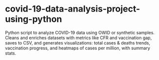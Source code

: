 # covid-19-data-analysis-project-using-python
Python script to analyze COVID-19 data using OWID or synthetic samples. Cleans and enriches datasets with metrics like CFR and vaccination gap, saves to CSV, and generates visualizations: total cases &amp; deaths trends, vaccination progress, and heatmaps of cases per million, with summary stats.
